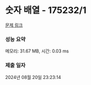 # 숫자 배열 - 175232/1 

[문제 링크](https://level.goorm.io/exam/175232/%EC%88%AB%EC%9E%90-%EB%B0%B0%EC%97%B4/quiz/1) 

### 성능 요약

메모리: 31.67 MB, 시간: 0.03 ms

### 제출 일자

2024년 08월 20일 23:23:14

